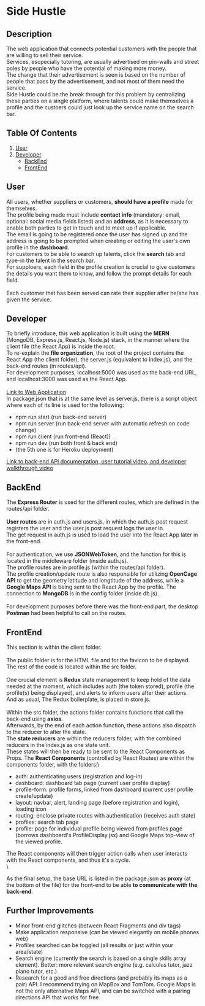# Side Hustle

## Description
The web application that connects potential customers with the people that are willing to sell their service.\
Services, escpecially tutoring, are usually advertised on pin-walls and street poles by people who have the potential of making more money.\
The change that their advertisement is seen is based on the number of people that pass by the advertisement, and not most of them need the service.\
Side Hustle could be the break through for this problem by centralizing these parties on a single platform, where talents could make themselves a profile and the custoers could just look up the service name on the search bar.

## Table Of Contents
1. [User](#User)
2. [Developer](#Developer)
    - [BackEnd](#BackEnd)
    - [FrontEnd](#FrontEnd)

## User
All users, whether suppliers or customers, **should have a profile** made for themselves.\
The profile being made must include **contact info** (mandatory: email, optional: social media fields listed) and an **address**, as it is necessary to enable both parties to get in touch and to meet up if applicable.\
The email is going to be registered once the user has signed up and the address is going to be prompted when creating or editing the user's own profile in the **dashboard**.\
For customers to be able to search up talents, click the **search** tab and type-in the talent in the search bar.\
For supploers, each field in the profile creation is crucial to give customers the details you want them to know, and follow the prompt details for each field.\
\
Each customer that has been served can rate their supplier after he/she has given the service.

## Developer
To briefly introduce, this web application is built using the **MERN** (MongoDB, Express.js, React.js, Node.js) stack, in the manner where the client file (the React App) is inside the root.\
To re-explain the **file organization**, the root of the project contains the React App (the client folder), the server.js (equivalent to index.js), and the back-end routes (in routes/api).\
For development purposes, localhost:5000 was used as the back-end URL, and localhost:3000 was used as the React App.\
\
[Link to Web Application](https://enthousiaste-madame-62984.herokuapp.com/)\
In package.json that is at the same level as server.js, there is a script object where each of its line is used for the following:
- npm run start (run back-end server)
- npm run server (run back-end server with automatic refresh on code change)
- npm run client (run front-end (React))
- npm run dev (run both front & back end)
- (the 5th one is for Heroku deployment)

[Link to back-end API documentation, user tutorial video, and developer walkthrough video](https://drive.google.com/drive/folders/1np5rqscacRIBOyIL4R8PvlqT5R3MN9EO?usp=sharing)

## BackEnd
The **Express Router** is used for the different routes, which are defined in the routes/api folder.\
\
**User routes** are in auth.js and users.js, in which the auth.js post request registers the user and the user.js post request logs the user in.\
The get request in auth.js is used to load the user into the React App later in the front-end.\
\
For authentication, we use **JSONWebToken**, and the function for this is located in the middleware folder (inside auth.js).\
The profile routes are in profile.js (within the routes/api folder).\
The profile creation/update route is also responsible for utilizing **OpenCage API** to get the geometry latitude and longtitude of the address, while a **Google Maps API** is being sent to the React App by the profile.
The connection to **MongoDB** is in the config folder (inside db.js).\
\
For development purposes before there was the front-end part, the desktop **Postman** had been helpful to call on the routes.

## FrontEnd
This section is within the client folder.\
\
The public folder is for the HTML file and for the favicon to be displayed.\
The rest of the code is located within the src folder.\
\
One crucial element is **Redux** state management to keep hold of the data needed at the moment, which includes auth (the token stored), profile (the profile(s) being displayed), and alerts to inform users after their actions.\
And as usual, The Redux boilerplate, is placed in store.js.\
\
Within the src folder, the actions folder contains functions that call the back-end using **axios**.\
Afterwards, by the end of each action function, these actions also dispatch to the reducer to alter the state.\
The **state reducers** are within the reducers folder, with the combined reducers in the index.js as one state unit.\
These states will then be ready to be sent to the React Components as Props.
The **React Components** (controlled by React Routes) are within the components folder, with the folders:\
- auth: authenticating users (registration and log-in)
- dashboard: dashboard tab page (current user profile display)
- profile-form: profile forms, linked from dashboard (current user profile create/update)
- layout: navbar, alert, landing page (before registration and login), loading icon
- routing: enclose private routes with authentication (receives auth state)
- profiles: search tab page
- profile: page for individual profile being viewed from profiles page (borrows dashboard's ProfileDisplay.jsx) and Google Maps top-view of the viewed profile.

The React components will then trigger action calls when user interacts with the React components, and thus it's a cycle.\
\

As the final setup, the base URL is listed in the package.json as **proxy** (at the bottom of the file) for the front-end to be able **to communicate with the back-end**.

## Further Improvements
- Minor front-end glitches (between React Fragments and div tags)
- Make application responsive (can be viewed elegantly on mobile phones web)
- Profiles searched can be toggled (all results or just within your area/state)
- Search engine (currently the search is based on a single skills array element). Better: more relevant search engine (e.g. calculus tutor, jazz piano tutor, etc.)
- Research for a good and free directions (and probably its maps as a pair) API. I recommend trying on MapBox and TomTom. Google Maps is not the only alternative Maps API, and can be switched with a pairing directions API that works for free